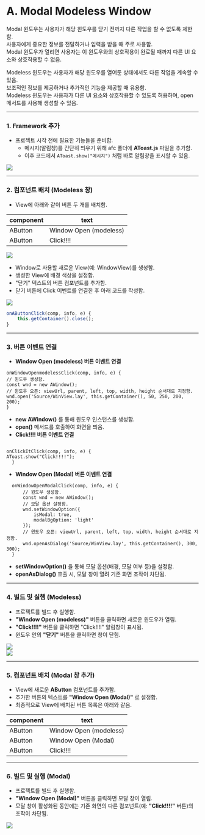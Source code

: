 # A. Modal Modeless Window

Modal 윈도우는 사용자가 해당 윈도우를 닫기 전까지 다른 작업을 할 수 없도록 제한함.\
사용자에게 중요한 정보를 전달하거나 입력을 받을 때 주로 사용함.\
Modal 윈도우가 열리면 사용자는 이 윈도우와의 상호작용이 완료될 때까지 다른 UI 요소와 상호작용할 수 없음.

Modeless 윈도우는 사용자가 해당 윈도우를 열어둔 상태에서도 다른 작업을 계속할 수 있음.\
보조적인 정보를 제공하거나 추가적인 기능을 제공할 때 유용함.\
Modeless 윈도우는 사용자가 다른 UI 요소와 상호작용할 수 있도록 허용하며, open 메서드를 사용해 생성할 수 있음.

***

### 1. Framework 추가

* 프로젝트 시작 전에 필요한 기능들을 준비함.
  * 메시지(알림창)를 간단히 띄우기 위해 afc 폴더에 **AToast.js** 파일을 추가함.
  * 이후 코드에서 `AToast.show("메시지")` 처럼 바로 알림창을 표시할 수 있음.

![](../../.gitbook/assets/Window01.png)

***

### 2. 컴포넌트 배치 (Modeless 창)

* View에 아래와 같이 버튼 두 개를 배치함.

| component | text                   |
| --------- | ---------------------- |
| AButton   | Window Open (modeless) |
| AButton   | Click!!!!              |

![](../../.gitbook/assets/Window0001.png)

* Window로 사용할 새로운 View(예: WindowView)를 생성함.
* 생성한 View에 배경 색상을 설정함.
* "닫기" 텍스트의 버튼 컴포넌트를 추가함.
* 닫기 버튼에 Click 이벤트를 연결한 후 아래 코드를 작성함.

![](../../.gitbook/assets/Window0003.png)

```js
onAButtonClick(comp, info, e) {
    this.getContainer().close();
}
```

***

### 3. 버튼 이벤트 연결

* **Window Open (modeless) 버튼 이벤트 연결**

```
onWindowOpenmodelessClick(comp, info, e) {
// 윈도우 생성함.
const wnd = new AWindow();
// 윈도우 오픈: viewUrl, parent, left, top, width, height 순서대로 지정함.
wnd.open('Source/WinView.lay', this.getContainer(), 50, 250, 200, 200);
}
```

* **new AWindow()** 를 통해 윈도우 인스턴스를 생성함.
* **open()** 메서드를 호출하여 화면을 띄움.
* **Click!!!! 버튼 이벤트 연결**

```

onClickItClick(comp, info, e) {
AToast.show("Click!!!!");
  }
```

* **Window Open (Modal) 버튼 이벤트 연결**

```
  onWindowOpenModalClick(comp, info, e) {
      // 윈도우 생성함.
      const wnd = new AWindow();
      // 모달 옵션 설정함.
      wnd.setWindowOption({
          isModal: true,
          modalBgOption: 'light'
      });
      // 윈도우 오픈: viewUrl, parent, left, top, width, height 순서대로 지정함.
      wnd.openAsDialog('Source/WinView.lay', this.getContainer(), 300, 300);
  }
```

* **setWindowOption()** 을 통해 모달 옵션(배경, 모달 여부 등)을 설정함.
* **openAsDialog()** 호출 시, 모달 창이 열려 기존 화면 조작이 차단됨.

***

### 4. 빌드 및 실행 (Modeless)

* 프로젝트를 빌드 후 실행함.
* **"Window Open (modeless)"** 버튼을 클릭하면 새로운 윈도우가 열림.
* **"Click!!!!"** 버튼을 클릭하면 "Click!!!!" 알림창이 표시됨.
* 윈도우 안의 **"닫기"** 버튼을 클릭하면 창이 닫힘.

![](../../.gitbook/assets/Window0002.png)\
![](../../.gitbook/assets/Window0004.png)

***

### 5. 컴포넌트 배치 (Modal 창 추가)

* View에 새로운 **AButton** 컴포넌트를 추가함.
* 추가한 버튼의 텍스트를 **"Window Open (Modal)"** 로 설정함.
* 최종적으로 View에 배치된 버튼 목록은 아래와 같음.

| component | text                   |
| --------- | ---------------------- |
| AButton   | Window Open (modeless) |
| AButton   | Window Open (Modal)    |
| AButton   | Click!!!!              |

***

### 6. 빌드 및 실행 (Modal)

* 프로젝트를 빌드 후 실행함.
* **"Window Open (Modal)"** 버튼을 클릭하면 모달 창이 열림.
* 모달 창이 활성화된 동안에는 기존 화면의 다른 컴포넌트(예: **"Click!!!!"** 버튼)의 조작이 차단됨.

![](../../.gitbook/assets/Window0005.png)
